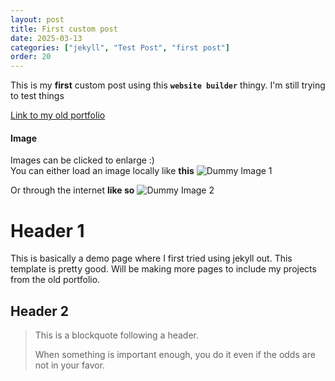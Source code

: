 ```yaml
---
layout: post
title: First custom post
date: 2025-03-13
categories: ["jekyll", "Test Post", "first post"]
order: 20
---
```


This is my **first** custom post using this **`website builder`** thingy. I'm still trying to test things

[Link to my old portfolio](https://ersanoguz21.wixsite.com/page)

#### Image

Images can be clicked to enlarge :)
<br>You can either load an image locally like **this**
![Dummy Image 1](/assets/test/tf2-wii.png)

Or through the internet **like so**
![Dummy Image 2](https://picsum.photos/1200/400)

# Header 1

This is basically a demo page where I first tried using jekyll out. This template is pretty good.
Will be making more pages to include my projects from the old portfolio.

## Header 2

> This is a blockquote following a header.
>
> When something is important enough, you do it even if the odds are not in your favor.




